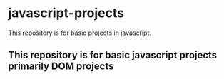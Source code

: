 # javascript-projects
This repository is for basic projects in javascript.

## This repository is for basic javascript projects primarily DOM projects
